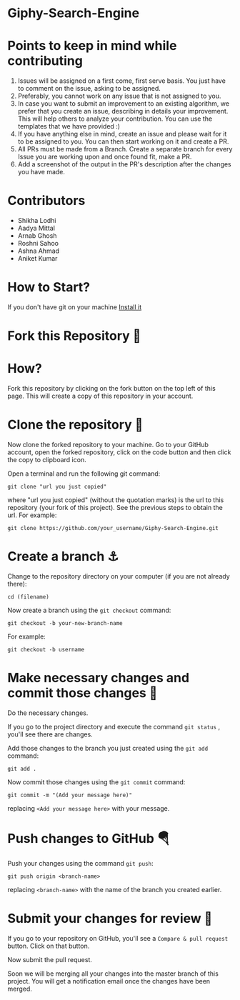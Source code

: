 # Giphy-Search-Engine

# Points to keep in mind while contributing

1. Issues will be assigned on a first come, first serve basis. You just have to comment on the issue, asking to be assigned.
2. Preferably, you cannot work on any issue that is not assigned to you.
3. In case you want to submit an improvement to an existing algorithm, we prefer that you create an issue, describing in details your improvement. This will help others to analyze your contribution. You can use the templates that we have provided :)
4. If you have anything else in mind, create an issue and please wait for it to be assigned to you. You can then start working on it and create a PR.
5. All PRs must be made from a Branch. Create a separate branch for every Issue you are working upon and once found fit, make a PR.
6. Add a screenshot of the output in the PR's description after the changes you have made.

# Contributors

- Shikha Lodhi
- Aadya Mittal
- Arnab Ghosh
- Roshni Sahoo
- Ashna Ahmad
- Aniket Kumar


# How to Start?

If you don't have git on your machine [Install it](https://docs.github.com/en/get-started/quickstart/set-up-git)

# Fork this Repository 🚀

# How?

Fork this repository by clicking on the fork button on the top left of this page. This will create a copy of this repository in your account.

# Clone the repository 🏁

Now clone the forked repository to your machine. Go to your GitHub account, open the forked repository, click on the code button and then click the copy to clipboard icon.

Open a terminal and run the following git command:

```
git clone "url you just copied"
```

where "url you just copied" (without the quotation marks) is the url to this repository (your fork of this project). See the previous steps to obtain the url.
For example:

```
git clone https://github.com/your_username/Giphy-Search-Engine.git
```

# Create a branch ⚓

Change to the repository directory on your computer (if you are not already there):

```
cd (filename)
```

Now create a branch using the `git checkout` command:

```
git checkout -b your-new-branch-name
```

For example:

```
git checkout -b username
```

# Make necessary changes and commit those changes 🚏

Do the necessary changes.

If you go to the project directory and execute the command `git status` , you'll see there are changes.

Add those changes to the branch you just created using the `git add` command:

```
git add .
```

Now commit those changes using the `git commit` command:

```
git commit -m "(Add your message here)"
```

replacing `<Add your message here>` with your message.

# Push changes to GitHub 🪂

Push your changes using the command `git push`:

```
git push origin <branch-name>
```

replacing `<branch-name>` with the name of the branch you created earlier.

# Submit your changes for review 🚩

If you go to your repository on GitHub, you'll see a `Compare & pull request` button. Click on that button.

Now submit the pull request.

Soon we will be merging all your changes into the master branch of this project. You will get a notification email once the changes have been merged.
